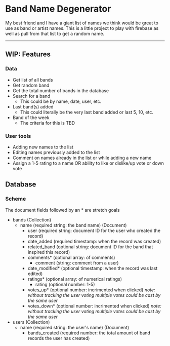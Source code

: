 # Band Name Degenerator

My best friend and I have a giant list of names we think would be great to use as band or artist names. This is a little project to play with firebase as well as pull from that list to get a random name.

___

## WIP: Features

### Data
- Get list of all bands
- Get random band
- Get the total number of bands in the database
- Search for a band
  - This could be by name, date, user, etc.
- Last band(s) added
  - This could literally be the very last band added or last 5, 10, etc.
- Band of the week 
  - The criteria for this is TBD

### User tools
- Adding new names to the list
- Editing names previously added to the list
- Comment on names already in the list or while adding a new name
- Assign a 1-5 rating to a name OR ability to like or dislike/up vote or down vote

## Database

### Scheme

The document fields followed by an * are stretch goals

- bands (Collection)
  - name (required string: the band name) (Document)
    - user (required string: document ID for the user who created the record)
    - date_added (required timestamp: when the record was created)
    - related_band (optional string: document ID for the band that inspired this record)
    - comments* (optional array: of comments)
      - comment (string: comment from a user)
    - date_modified* (optional timestamp: when the record was last edited)
    - ratings* (optional array: of numerical ratings)
      - rating (optional number: 1-5)
    - votes_up* (optional number: incrimented when clicked) _note: without tracking the user voting multiple votes could be cast by the same user_ 
    - votes_down* (optional number: incrimented when clicked) _note: without tracking the user voting multiple votes could be cast by the same user_ 
- users (Collection)
  - name (required string: the user's name) (Document)
    - bands_created (required number: the total amount of band records the user has created)